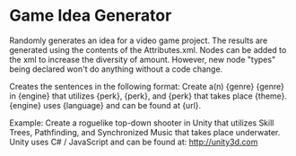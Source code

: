 Game Idea Generator
===================

Randomly generates an idea for a video game project. The results are generated using the contents of the Attributes.xml. Nodes can be added to the xml to increase the diversity of amount. However, new node "types" being declared won't do anything without a code change.

Creates the sentences in the following format: Create a(n) {genre} {genre} in {engine} that utilizes {perk}, {perk}, and {perk} that takes place {theme}. {engine} uses {language} and can be found at {url}.

Example: Create a roguelike top-down shooter in Unity that utilizes Skill Trees, Pathfinding, and Synchronized Music that takes place underwater. Unity uses C# / JavaScript and can be found at: http://unity3d.com
